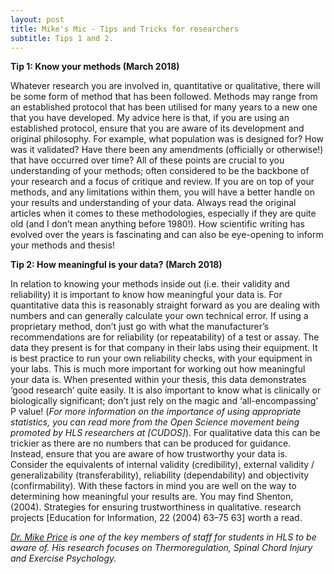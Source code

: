 ```yaml
---
layout: post
title: Mike's Mic - Tips and Tricks for researchers
subtitle: Tips 1 and 2.
---
```


**Tip 1: Know your methods (March 2018)**

Whatever research you are involved in, quantitative or qualitative, there will be some form of method that has been followed. Methods may range from an established protocol that has been utilised for many years to a new one that you have developed. My advice here is that, if you are using an established protocol, ensure that you are aware of its development and original philosophy. For example, what population was is designed for? How was it validated? Have there been any amendments (officially or otherwise!) that have occurred over time? All of these points are crucial to you understanding of your methods; often considered to be the backbone of your research and a focus of critique and review.
If you are on top of your methods, and any limitations within them, you will have a better handle on your results and understanding of your data. Always read the original articles when it comes to these methodologies, especially if they are quite old (and I don’t mean anything before 1980!). How scientific writing has evolved over the years is fascinating and can also be eye-opening to inform your methods and thesis!


**Tip 2: How meaningful is your data? (March 2018)**

In relation to knowing your methods inside out (i.e. their validity and reliability) it is important to know how meaningful your data is. For quantitative data this is reasonably straight forward as you are dealing with numbers and can generally calculate your own technical error. If using a proprietary method, don’t just go with what the manufacturer’s recommendations are for reliability (or repeatability) of a test or assay. The data they present is for that company in their labs using their equipment. It is best practice to run your own reliability checks, with your equipment in your labs. This is much more important for working out how meaningful your data is. When presented within your thesis, this data demonstrates ‘good research’ quite easily. It is also important to know what is clinically or biologically significant; don’t just rely on the magic and ‘all-encompassing’ P value! (*For more information on the importance of using appropriate statistics, you can read more from the Open Science movement being promoted by HLS researchers at [CUDOS]*). For qualitative data this can be trickier as there are no numbers that can be produced for guidance. Instead, ensure that you are aware of how trustworthy your data is. Consider the equivalents of internal validity (credibility), external validity / generalizability (transferability), reliability (dependability) and objectivity (confirmability). With these factors in mind you are well on the way to determining how meaningful your results are. You may find Shenton, (2004). Strategies for ensuring trustworthiness in qualitative. research projects [Education for Information, 22 (2004) 63–75 63] worth a read.


*[Dr. Mike Price](https://pureportal.coventry.ac.uk/en/persons/mike-price) is one of the key members of staff for students in HLS to be aware of. His research focuses on Thermoregulation, Spinal Chord Injury and Exercise Psychology.*
